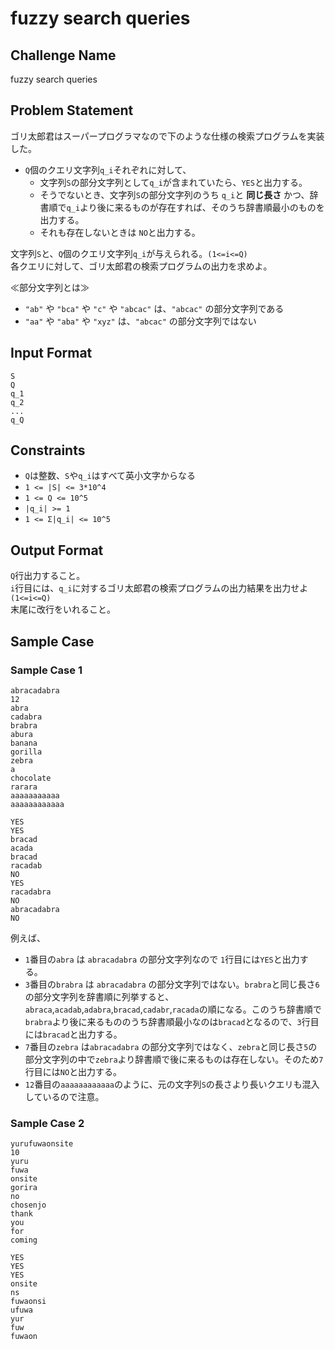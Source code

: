 # fuzzy search queries

## Challenge Name

fuzzy search queries

## Problem Statement

ゴリ太郎君はスーパープログラマなので下のような仕様の検索プログラムを実装した。  

- `Q`個のクエリ文字列`q_i`それぞれに対して、  
  - 文字列`S`の部分文字列として`q_i`が含まれていたら、`YES`と出力する。  
  - そうでないとき、文字列`S`の部分文字列のうち `q_i`と **同じ長さ** かつ、辞書順で`q_i`より後に来るものが存在すれば、そのうち辞書順最小のものを出力する。 
  - それも存在しないときは `NO`と出力する。  

文字列`S`と、`Q`個のクエリ文字列`q_i`が与えられる。`(1<=i<=Q)`  
各クエリに対して、ゴリ太郎君の検索プログラムの出力を求めよ。  

≪部分文字列とは≫   

- `"ab"` や `"bca"` や `"c"` や `"abcac"` は、`"abcac"` の部分文字列である  
- `"aa"` や `"aba"` や `"xyz"` は、`"abcac"` の部分文字列ではない  

## Input Format

```
S
Q
q_1
q_2
...
q_Q
```

## Constraints

- `Q`は整数、`S`や`q_i`はすべて英小文字からなる  
- `1 <= |S| <= 3*10^4`
- `1 <= Q <= 10^5`
- `|q_i| >= 1`
- `1 <= Σ|q_i| <= 10^5`

## Output Format

`Q`行出力すること。  
`i`行目には、`q_i`に対するゴリ太郎君の検索プログラムの出力結果を出力せよ `(1<=i<=Q)`  
末尾に改行をいれること。  

## Sample Case

### Sample Case 1

```
abracadabra
12
abra
cadabra
brabra
abura
banana
gorilla
zebra
a
chocolate
rarara
aaaaaaaaaaa
aaaaaaaaaaaa
```

```
YES
YES
bracad
acada
bracad
racadab
NO
YES
racadabra
NO
abracadabra
NO
```

例えば、
- `1`番目の`abra` は `abracadabra` の部分文字列なので `1`行目には`YES`と出力する。  
- `3`番目の`brabra` は `abracadabra` の部分文字列ではない。`brabra`と同じ長さ`6`の部分文字列を辞書順に列挙すると、`abraca`,`acadab`,`adabra`,`bracad`,`cadabr`,`racada`の順になる。このうち辞書順で`brabra`より後に来るもののうち辞書順最小なのは`bracad`となるので、`3`行目には`bracad`と出力する。  
- `7`番目の`zebra` は`abracadabra` の部分文字列ではなく、`zebra`と同じ長さ`5`の部分文字列の中で`zebra`より辞書順で後に来るものは存在しない。そのため`7`行目には`NO`と出力する。  
- `12`番目の`aaaaaaaaaaaa`のように、元の文字列`S`の長さより長いクエリも混入しているので注意。  

### Sample Case 2

```
yurufuwaonsite
10
yuru
fuwa
onsite
gorira
no
chosenjo
thank
you
for
coming
```

```
YES
YES
YES
onsite
ns
fuwaonsi
ufuwa
yur
fuw
fuwaon
```

